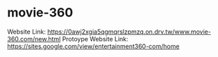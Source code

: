# movie-360
Website Link: https://0awj2xgia5qgmqrslzpmzq.on.drv.tw/www.movie-360.com/new.html
Protoype Website Link: https://sites.google.com/view/entertainment360-com/home
